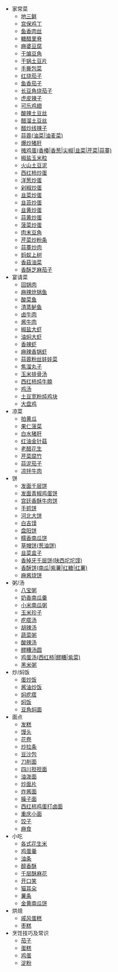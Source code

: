 * 家常菜
  * [地三鲜](chapter1/地三鲜.md)
  * [宫保鸡丁](chapter1/宫保鸡丁.md)
  * [鱼香肉丝](chapter1/鱼香肉丝.md)
  * [糖醋里脊](chapter1/糖醋里脊.md) 
  * [麻婆豆腐](chapter1/麻婆豆腐.md)
  * [干煸豆角](chapter1/干煸豆角.md) 
  * [干锅土豆片](chapter1/干锅土豆片.md)
  * [手撕包菜](chapter1/手撕包菜.md)
  * [红烧茄子](chapter1/红烧茄子.md)
  * [鱼香茄子](chapter1/鱼香茄子.md)
  * [长豆角烧茄子](chapter1/长豆角烧茄子.md)
  * [虎皮辣子](chapter1/虎皮辣子.md)
  * [可乐鸡翅](chapter1/可乐鸡翅.md)
  * [酸辣土豆丝](chapter1/酸辣土豆丝.md)
  * [醋溜土豆丝](chapter1/醋溜土豆丝.md)
  * [醋炒线辣子](chapter1/醋炒线辣子.md)
  * [蒜蓉(油菜|油麦菜)](chapter1/蒜蓉(油菜|油麦菜).md)
  * [爆炒猪肝](chapter1/爆炒猪肝.md)
  * [摊鸡蛋(香椿|香葱|尖椒|韭菜|芹菜|蒜薹)](chapter1/摊鸡蛋(香椿|香葱|尖椒|韭菜|芹菜|蒜薹).md) 
  * [椒盐玉米粒](chapter1/椒盐玉米粒.md)
  * [火山土豆泥](chapter1/火山土豆泥.md)
  * [西红柿炒蛋](chapter1/炒蛋-西红柿.md)
  * [洋葱炒蛋](chapter1/炒蛋-洋葱.md)
  * [剁椒炒蛋](chapter1/炒蛋-剁椒.md)
  * [韭菜炒蛋](chapter1/炒蛋-韭菜.md)
  * [韭苔炒蛋](chapter1/炒蛋-韭苔.md) 
  * [韭黄炒蛋](chapter1/炒蛋-韭黄.md) 
  * [蒜黄炒蛋](chapter1/炒蛋-蒜黄.md) 
  * [菠菜炒蛋](chapter1/炒蛋-菠菜.md) 
  * [肉末豆角](chapter1/肉末豆角.md) 
  * [芹菜炒粉条](chapter1/芹菜炒粉条.md) 
  * [蒜薹炒肉](chapter1/蒜薹炒肉.md) 
  * [蚂蚁上树](chapter1/蚂蚁上树.md) 
  * [香菇油菜](chapter1/香菇油菜.md) 
  * [香酥芝麻茄子](chapter1/香酥芝麻茄子.md) 
* 宴请菜
  * [回锅肉](chapter2/回锅肉.md) 
  * [麻辣炝锅鱼](chapter2/麻辣炝锅鱼.md)
  * [酸菜鱼](chapter2/酸菜鱼.md)
  * [清蒸鲈鱼](chapter2/清蒸鲈鱼.md)
  * [卤牛肉](chapter2/卤牛肉.md)
  * [酱牛肉](chapter2/酱牛肉.md)
  * [椒盐大虾](chapter2/椒盐大虾.md) 
  * [油焖大虾](chapter2/油焖大虾.md) 
  * [香辣虾](chapter2/香辣虾.md)
  * [麻辣香锅虾](chapter2/麻辣香锅虾.md)
  * [蒜蓉粉丝娃娃菜](chapter2/蒜蓉粉丝娃娃菜.md) 
  * [焦溜丸子](chapter2/焦溜丸子.md) 
  * [玉米排骨汤](chapter2/玉米排骨汤.md) 
  * [西红柿炖牛腩](chapter2/西红柿炖牛腩.md) 
  * [鸡汤](chapter2/鸡汤.md) 
  * [土豆宽粉炖鸡块](chapter2/土豆宽粉炖鸡块.md) 
  * [大盘鸡](chapter2/大盘鸡.md)
* 凉菜
  * [拍黄瓜](chapter3/拍黄瓜.md) 
  * [果仁菠菜](chapter3/果仁菠菜.md) 
  * [白水猪肝](chapter3/白水猪肝.md) 
  * [红油金针菇](chapter3/红油金针菇.md) 
  * [老醋花生](chapter3/老醋花生.md) 
  * [芹菜腐竹](chapter3/芹菜腐竹.md) 
  * [蒜泥茄子](chapter3/蒜泥茄子.md) 
  * [凉拌牛肉](chapter3/凉拌牛肉.md) 
* 饼
  * [发面千层饼](chapter4/发面千层饼.md) 
  * [发面青椒鸡蛋饼](chapter4/发面青椒鸡蛋饼.md) 
  * [宫廷香酥牛肉饼](chapter4/宫廷香酥牛肉饼.md) 
  * [手抓饼](chapter4/手抓饼.md) 
  * [河北大饼](chapter4/河北大饼.md) 
  * [白吉馍](chapter4/白吉馍.md) 
  * [盘阳饼](chapter4/盘阳饼.md) 
  * [糯香南瓜饼](chapter4/糯香南瓜饼.md) 
  * [草帽饼(葱油饼)](chapter4/草帽饼(葱油饼).md) 
  * [韭菜盒子](chapter4/韭菜盒子.md) 
  * [香掉牙千层饼(陕西坨坨馍)](chapter4/香掉牙千层饼(陕西坨坨馍).md) 
  * [香酥饼(南瓜|紫薯|红糖|红薯)](chapter4/香酥饼(南瓜|紫薯|红糖|红薯).md) 
  * [麻酱烧饼](chapter4/麻酱烧饼.md) 
* 粥/汤
  * [八宝粥](chapter5/八宝粥.md) 
  * [奶香南瓜羹](chapter5/奶香南瓜羹.md) 
  * [小米南瓜粥](chapter5/小米南瓜粥.md) 
  * [玉米珍子](chapter5/玉米珍子.md) 
  * [疙瘩汤](chapter5/疙瘩汤.md) 
  * [胡辣汤](chapter5/胡辣汤.md) 
  * [蔬菜粥](chapter5/蔬菜粥.md) 
  * [酸辣汤](chapter5/酸辣汤.md) 
  * [醪糟汤圆](chapter5/醪糟汤圆.md) 
  * [鸡蛋汤(西红柿|醪糟|紫菜)](chapter5/鸡蛋汤(西红柿|醪糟|紫菜).md) 
  * [黑米粥](chapter5/黑米粥.md) 
* 炒/焖饭
  * [蛋炒饭](chapter6/蛋炒饭.md) 
  * [酱油炒饭](chapter6/酱油炒饭.md) 
  * [焖疙瘩](chapter6/焖疙瘩.md) 
  * [焖饭](chapter6/焖饭.md) 
  * [豆角焖面](chapter6/豆角焖面.md) 
* 面点
  * [发糕](chapter7/发糕.md) 
  * [馒头](chapter7/馒头.md) 
  * [花卷](chapter7/花卷.md) 
  * [炒拉条](chapter7/炒拉条.md) 
  * [豆沙包](chapter7/豆沙包.md) 
  * [刀削面](chapter7/刀削面.md) 
  * [四川担担面](chapter7/四川担担面.md) 
  * [油泼面](chapter7/油泼面.md) 
  * [炒面片](chapter7/炒面片.md) 
  * [炸酱面](chapter7/炸酱面.md) 
  * [臊子面](chapter7/臊子面.md) 
  * [西红柿鸡蛋打卤面](chapter7/西红柿鸡蛋打卤面.md) 
  * [重庆小面](chapter7/重庆小面.md) 
  * [饺子](chapter7/饺子.md) 
  * [麻食](chapter7/麻食.md) 
* 小吃
  * [各式花生米](chapter8/各式花生米.md)
  * [鸡蛋羹](chapter8/鸡蛋羹.md) 
  * [油条](chapter8/油条.md) 
  * [醇香酥](chapter8/醇香酥.md) 
  * [千层酥麻花](chapter8/千层酥麻花.md) 
  * [开口笑](chapter8/开口笑.md) 
  * [猫耳朵](chapter8/猫耳朵.md) 
  * [薯条](chapter8/薯条.md) 
  * [金黄南瓜饼](chapter8/金黄南瓜饼.md) 
* 烘焙
  * [戚风蛋糕](chapter9/戚风蛋糕.md) 
  * [枣糕](chapter9/枣糕.md) 
* 烹饪技巧及常识
  * [茄子](chapter10/茄子.md) 
  * [蛋糕](chapter10/蛋糕.md) 
  * [鸡蛋](chapter10/鸡蛋.md)
  * [淀粉](chapter10/淀粉.md)

